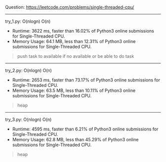 Question: https://leetcode.com/problems/single-threaded-cpu/

---

try_1.py: O(nlogn) O(n)

* Runtime: 3622 ms, faster than 16.02% of Python3 online submissions for Single-Threaded CPU.
* Memory Usage: 64.1 MB, less than 12.31% of Python3 online submissions for Single-Threaded CPU.
 
> push task to available if no available or be able to do task

---

try_2.py: O(nlogn) O(n)

* Runtime: 2653 ms, faster than 73.17% of Python3 online submissions for Single-Threaded CPU.
* Memory Usage: 63.5 MB, less than 10.11% of Python3 online submissions for Single-Threaded CPU.

> heap

---

try_3.py: O(nlogn) O(n)

* Runtime: 4595 ms, faster than 6.21% of Python3 online submissions for Single-Threaded CPU.
* Memory Usage: 62.8 MB, less than 45.29% of Python3 online submissions for Single-Threaded CPU.

> heap